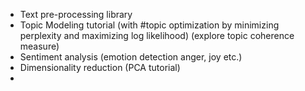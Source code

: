 - Text pre-processing library
- Topic Modeling tutorial (with #topic optimization by minimizing perplexity and maximizing log likelihood) (explore topic coherence measure)
- Sentiment analysis (emotion detection anger, joy etc.)
- Dimensionality reduction (PCA tutorial)
- 
